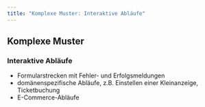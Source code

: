 ```yaml
---
title: "Komplexe Muster: Interaktive Abläufe"
---
```

## Komplexe Muster

### Interaktive Abläufe

- Formularstrecken mit Fehler- und Erfolgsmeldungen
- domänenspezifische Abläufe, z.B. Einstellen einer Kleinanzeige, Ticketbuchung
- E-Commerce-Abläufe
